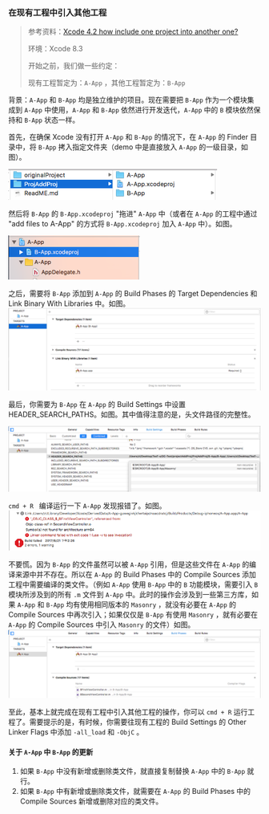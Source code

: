 ### 在现有工程中引入其他工程

> 参考资料：[Xcode 4.2 how include one project into another one?](https://stackoverflow.com/questions/9370518/xcode-4-2-how-include-one-project-into-another-one)
>
> 环境：Xcode 8.3
>
> 开始之前，我们做一些约定：
>
> 现有工程暂定为：`A-App` ，其他工程暂定为：`B-App` 

背景：`A-App` 和 `B-App` 均是独立维护的项目。现在需要把 `B-App` 作为一个模块集成到 `A-App` 中使用，`A-App` 和 `B-App` 依然进行开发迭代，`A-App` 中的 `B` 模块依然保持和 `B-App` 状态一样。



首先，在确保 Xcode 没有打开 `A-App` 和 `B-App` 的情况下，在 `A-App` 的 Finder 目录中，将 `B-App` 拷入指定文件夹（demo 中是直接放入 `A-App` 的一级目录，如图）。

![pic-1](https://github.com/zlbig/ProjAddAnotherProj/blob/master/pic-1.png)



然后将 `B-App` 的 `B-App.xcodeproj` "拖进" `A-App` 中（或者在 `A-App` 的工程中通过 "add files to A-App" 的方式将 `B-App.xcodeproj` 加入 `A-App` 中）。如图。

![pic-2](https://github.com/zlbig/ProjAddAnotherProj/blob/master/pic-2.png)



之后，需要将 `B-App` 添加到 `A-App` 的 Build Phases 的 Target Dependencies 和 Link Binary With Libraries 中。如图。![pic-3](https://github.com/zlbig/ProjAddAnotherProj/blob/master/pic-3.png)



最后，你需要为 `B-App` 在 `A-App` 的 Build Settings 中设置 HEADER_SEARCH_PATHS。如图。其中值得注意的是，头文件路径的完整性。

![pic-4](https://github.com/zlbig/ProjAddAnotherProj/blob/master/pic-4.png)



`cmd + R ` 编译运行一下 `A-App` 发现报错了。如图。![pic-5](https://github.com/zlbig/ProjAddAnotherProj/blob/master/pic-5.png)



不要慌。因为 `B-App` 的文件虽然可以被 `A-App` 引用，但是这些文件在 `A-App` 的编译来源中并不存在。所以在 `A-App` 的 Build Phases 中的 Compile Sources 添加工程中需要编译的类文件。（例如 `A-App` 使用 `B-App` 中的 `B` 功能模块，需要引入 `B` 模块所涉及到的所有 `.m` 文件到 `A-App` 中。此时的操作会涉及到一些第三方库，如果 `A-App` 和 `B-App` 均有使用相同版本的 `Masonry` ，就没有必要在 `A-App` 的 Compile Sources 中再次引入；如果仅仅是 `B-App` 有使用 `Masonry` ，就有必要在 `A-App` 的 Compile Sources 中引入 `Masonry` 的文件）如图。![pic-6](https://github.com/zlbig/ProjAddAnotherProj/blob/master/pic-6.png)



至此，基本上就完成在现有工程中引入其他工程的操作，你可以 `cmd + R` 运行工程了。需要提示的是，有时候，你需要往现有工程的 Build Settings 的 Other Linker Flags 中添加 `-all_load` 和 `-ObjC` 。 



#### 关于 `A-App` 中 `B-App` 的更新

1. 如果 `B-App` 中没有新增或删除类文件，就直接复制替换 `A-App` 中的 `B-App` 就行。
2. 如果 `B-App` 中有新增或删除类文件，就需要在 `A-App` 的 Build Phases 中的 Compile Sources 新增或删除对应的类文件。
